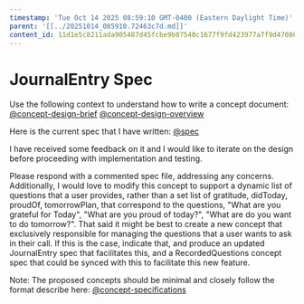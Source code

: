 ```yaml
---
timestamp: 'Tue Oct 14 2025 08:59:10 GMT-0400 (Eastern Daylight Time)'
parent: '[[../20251014_085910.72463c7d.md]]'
content_id: 11d1e5c8211ada905487d45fcbe9b07540c1677f9fd423977a7f9d470863af44
---
```


# JournalEntry Spec

Use the following context to understand how to write a concept document:
[@concept-design-brief](../../background/concept-design-brief.md)
[@concept-design-overview](../../background/concept-design-overview.md)

Here is the current spec that I have written: [@spec](../../../../../../design/concepts/JournalEntry/spec.md)

I have received some feedback on it and I would like to iterate on the design before proceeding with implementation and testing.

Please respond with a commented spec file, addressing any concerns. Additionally, I would love to modify this concept to support a dynamic list of questions that a user provides, rather than a set list of  gratitude, didToday, proudOf, tomorrowPlan, that correspond to the questions, "What are you grateful for Today", "What are you proud of today?", "What are do you want to do tomorrow?". That said it might be best to create a new concept that exclusively responsible for managing the questions that a user wants to ask in their call. If this is the case, indicate that, and produce an updated JournalEntry spec that facilitates this, and a RecordedQuestions concept spec that could be synced with this to facilitate this new feature.

Note: The proposed concepts should be minimal and closely follow the format describe here: [@concept-specifications](../../background/concept-specifications.md)
